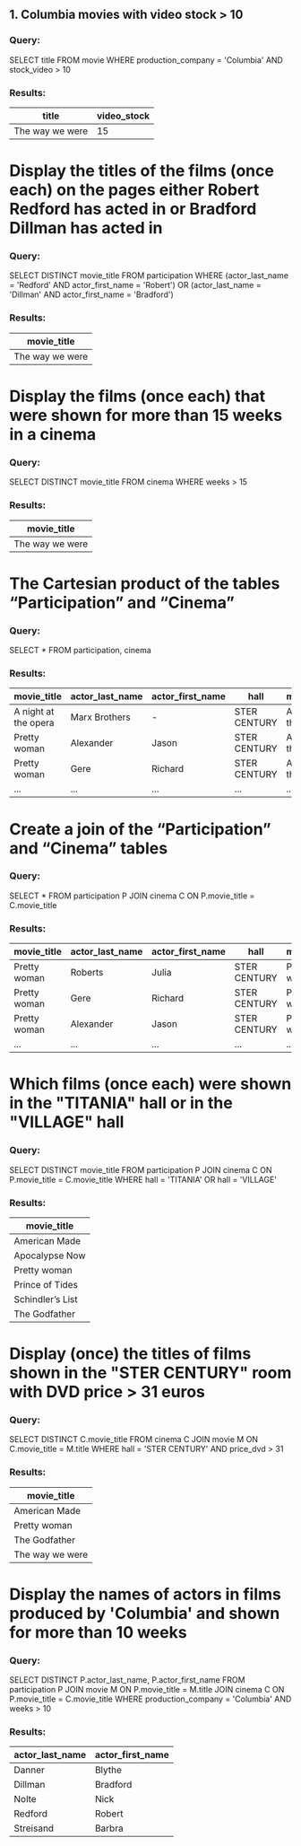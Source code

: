 ## 1. Columbia movies with video stock > 10
### Query: ###
SELECT title
FROM movie
WHERE production_company = 'Columbia' AND stock_video > 10
### Results: ###
| title             | video_stock |
|-------------------|------------|
| The way we were   | 15         |

# Display the titles of the films (once each) on the pages either Robert Redford has acted in or Bradford Dillman has acted in
### Query: ###
SELECT DISTINCT movie_title
FROM participation
WHERE (actor_last_name = 'Redford' AND actor_first_name = 'Robert') 
   OR (actor_last_name = 'Dillman' AND actor_first_name = 'Bradford')
### Results: ###
| movie_title      |
|------------------|
| The way we were  |
# Display the films (once each) that were shown for more than 15 weeks in a cinema
### Query: ###
SELECT DISTINCT movie_title
FROM cinema
WHERE weeks > 15
### Results: ###
| movie_title      |
|------------------|
| The way we were  |

# The Cartesian product of the tables “Participation” and “Cinema”
### Query: ###
SELECT *
FROM participation, cinema
### Results: ###
| movie_title           | actor_last_name | actor_first_name | hall         | movie_title_          | weeks |
|-----------------------|----------------|-----------------|-------------|----------------------|-------|
| A night at the opera  | Marx Brothers  | -               | STER CENTURY| A night in the opera  | 24    |
| Pretty woman          | Alexander      | Jason           | STER CENTURY| A night in the opera  | 24    |
| Pretty woman          | Gere           | Richard         | STER CENTURY| A night in the opera  | 24    |
| ...                   | ...            | ...             | ...         | ...                  | ...   |

# Create a join of the “Participation” and “Cinema” tables
### Query: ###
SELECT *
FROM participation P
JOIN cinema C ON P.movie_title = C.movie_title
### Results: ###
| movie_title      | actor_last_name | actor_first_name | hall         | movie_title_    | weeks |
|------------------|----------------|-----------------|-------------|----------------|-------|
| Pretty woman     | Roberts        | Julia           | STER CENTURY| Pretty woman   | 35    |
| Pretty woman     | Gere           | Richard         | STER CENTURY| Pretty woman   | 35    |
| Pretty woman     | Alexander      | Jason           | STER CENTURY| Pretty woman   | 35    |
| ...              | ...            | ...             | ...         | ...            | ...   |

# Which films (once each) were shown in the "TITANIA" hall or in the "VILLAGE" hall
### Query: ###
SELECT DISTINCT movie_title
FROM participation P
JOIN cinema C ON P.movie_title = C.movie_title
WHERE hall = 'TITANIA' OR hall = 'VILLAGE'
### Results: ###
| movie_title       |
|------------------ |
| American Made     |
| Apocalypse Now    |
| Pretty woman      |
| Prince of Tides   |
| Schindler’s List  |
| The Godfather     |

# Display (once) the titles of films shown in the "STER CENTURY" room with DVD price > 31 euros
### Query: ###
SELECT DISTINCT C.movie_title
FROM cinema C
JOIN movie M ON C.movie_title = M.title
WHERE hall = 'STER CENTURY' AND price_dvd > 31
### Results: ###
| movie_title      |
|------------------|
| American Made    |
| Pretty woman     |
| The Godfather    |
| The way we were  |

# Display the names of actors in films produced by 'Columbia' and shown for more than 10 weeks
### Query: ###
SELECT DISTINCT P.actor_last_name, P.actor_first_name
FROM participation P
JOIN movie M ON P.movie_title = M.title
JOIN cinema C ON P.movie_title = C.movie_title
WHERE production_company = 'Columbia' AND weeks > 10
### Results: ###
| actor_last_name  | actor_first_name |
|-----------------|-----------------|
| Danner          | Blythe          |
| Dillman         | Bradford        |
| Nolte           | Nick            |
| Redford         | Robert          |
| Streisand       | Barbra          |
